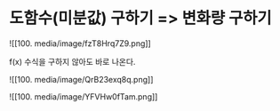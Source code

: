 # 도함수(미분값) 구하기 => 변화량 구하기

![[100. media/image/fzT8Hrq7Z9.png]]

f(x) 수식을 구하지 않아도 바로 나온다.

![[100. media/image/QrB23exq8q.png]]

![[100. media/image/YFVHw0fTam.png]]
